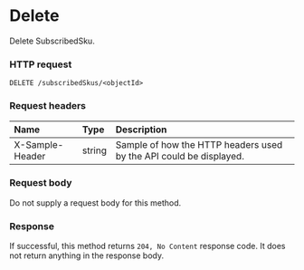 # Delete

Delete SubscribedSku.
### HTTP request
```http
DELETE /subscribedSkus/<objectId>

```
### Request headers
| Name       | Type | Description|
|:---------------|:--------|:----------|
| X-Sample-Header  | string  | Sample of how the HTTP headers used by the API could be displayed.|

### Request body
Do not supply a request body for this method.


### Response
If successful, this method returns `204, No Content` response code. It does not return anything in the response body.


<!-- uuid: 52144729-caaa-4494-a574-c06dcc986c28
2015-10-09 16:05:03 UTC -->